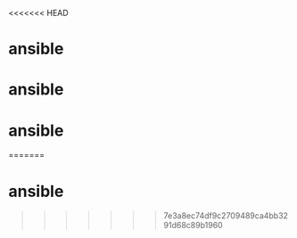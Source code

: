 <<<<<<< HEAD
# ansible
# ansible
# ansible
=======
# ansible
>>>>>>> 7e3a8ec74df9c2709489ca4bb3291d68c89b1960
